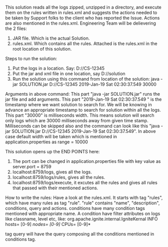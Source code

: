 This solution reads all the logs zipped, unzipped in a directory, and execute them on the rules written in rules.xml and suggests the actions needed to be taken by Support folks to the client who has reported the Issue.
Actions are also mentioned in the rules.xml.
Engineering Team will be delievering the 2 files:
1. JAR file. Which is the actual Solution.
2. rules.xml. Which contains all the rules.
Attached is the rules.xml in the root location of this solution.

Steps to run the solution:
1. Put the logs in a location. Say: D://CS-12345
2. Put the jar and xml file in one location, say D://solution
3. Run the solution using this command from location of the solution:
java -jar SOLUTION.jar D://CS-12345 2019-Jan-19 Sat 02:30:37.549 30000

Arguments in above command:
This part "java -jar SOLUTION.jar" runs the jar file and add arguments.
This part "2019-Jan-19 Sat 02:30:37.549 " is the timestamp where we want solution to search for. We will be knowing in advance an appropriate timestamp to search for solution within all the logs.
This part "30000" is milliseconds width. This means solution will search only logs which are 30000 milliseconds away from given time stamp.
Milliseconds can be skipped also and the command can look like this "java -jar SOLUTION.jar D://CS-12345 2019-Jan-19 Sat 02:30:37.549".
In above case default width will be taken which is mentioned in application.properties as range = 10000

This solution opens up the END POINTS here:
1. The port can be changed in application.properties file with key value as server.port = 8759
2. localhost:8759/logs, gives all the logs.
3. localhost:8759/logs/rules, gives all the rules.
4. localhost:8759/logs/execute, it excutes all the rules and gives all rules that passed with their mentioned actions.

How to write the rules:
Have a look at the rules.xml.
It starts with tag "rules", which have many rules as tag "rule".
"rule" contains "name", "description", conditions, query and actions.
conditions have many condition tags mentioned with appropriate name.
A condition have filter attributes on logs like classname, level etc, like:
                        <className>org.apache.ignite.internal.IgniteKernal</className>
		<level>INFO</level>
			<message>
				<token>hosts=</token>
				<regex>[0-9]*</regex>
				<token>nodes=</token>
				<regex>[0-9]*</regex>
				<token>CPUs=</token>
				<regex>[0-9]*</regex>
			</message>

tag query will have the query composing all the conditions mentioned in conditions tag.
                                   
